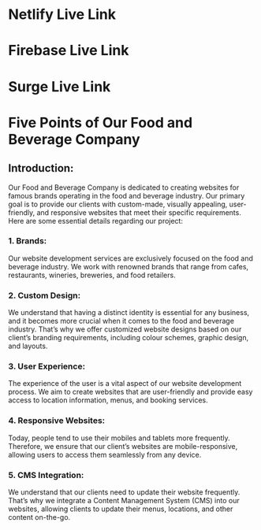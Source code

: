 # Netlify Live Link


# Firebase Live Link

# Surge Live Link



# Five Points of Our Food and Beverage Company

## Introduction:
Our Food and Beverage Company is dedicated to creating websites for famous brands operating in the food and beverage industry. Our primary goal is to provide our clients with custom-made, visually appealing, user-friendly, and responsive websites that meet their specific requirements.
Here are some essential details regarding our project:

### 1. Brands:
Our website development services are exclusively focused on the food and beverage industry. We work with renowned brands that range from cafes, restaurants, wineries, breweries, and food retailers.

### 2. Custom Design:
We understand that having a distinct identity is essential for any business, and it becomes more crucial when it comes to the food and beverage industry. That’s why we offer customized website designs based on our client’s branding requirements, including colour schemes, graphic design, and layouts.

### 3. User Experience:
The experience of the user is a vital aspect of our website development process. We aim to create websites that are user-friendly and provide easy access to location information, menus, and booking services.

### 4. Responsive Websites:
Today, people tend to use their mobiles and tablets more frequently. Therefore, we ensure that our client’s websites are mobile-responsive, allowing users to access them seamlessly from any device.

### 5. CMS Integration:
We understand that our clients need to update their website frequently. That’s why we integrate a Content Management System (CMS) into our websites, allowing clients to update their menus, locations, and other content on-the-go.